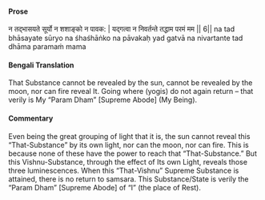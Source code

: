 #### Prose 

न तद्भासयते सूर्यो न शशाङ्को न पावक: |
यद्गत्वा न निवर्तन्ते तद्धाम परमं मम || 6||
na tad bhāsayate sūryo na śhaśhāṅko na pāvakaḥ
yad gatvā na nivartante tad dhāma paramaṁ mama

 #### Bengali Translation 

That Substance cannot be revealed by the sun, cannot be revealed by the moon, nor can fire reveal It. Going where (yogis) do not again return – that verily is My “Param Dham” [Supreme Abode] (My Being).

 #### Commentary 

Even being the great grouping of light that it is, the sun cannot reveal this “That-Substance” by its own light, nor can the moon, nor can fire. This is because none of these have the power to reach that “That-Substance.” But this Vishnu-Substance, through the effect of Its own Light, reveals those three luminescences. When this “That-Vishnu” Supreme Substance is attained, there is no return to samsara. This Substance/State is verily the “Param Dham” [Supreme Abode] of “I” (the place of Rest).